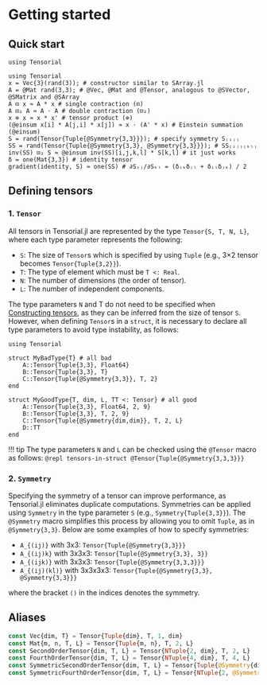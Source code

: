 # Getting started

## Quick start

```@setup quick-start
using Tensorial
```

```@repl quick-start
using Tensorial
x = Vec{3}(rand(3)); # constructor similar to SArray.jl
A = @Mat rand(3,3); # @Vec, @Mat and @Tensor, analogous to @SVector, @SMatrix and @SArray
A ⊡ x ≈ A * x # single contraction (⊡)
A ⊡₂ A ≈ A ⋅ A # double contraction (⊡₂)
x ⊗ x ≈ x * x' # tensor product (⊗)
(@einsum x[i] * A[j,i] * x[j]) ≈ x ⋅ (A' * x) # Einstein summation (@einsum)
S = rand(Tensor{Tuple{@Symmetry{3,3}}}); # specify symmetry S₍ᵢⱼ₎
SS = rand(Tensor{Tuple{@Symmetry{3,3}, @Symmetry{3,3}}}); # SS₍ᵢⱼ₎₍ₖₗ₎
inv(SS) ⊡₂ S ≈ @einsum inv(SS)[i,j,k,l] * S[k,l] # it just works
δ = one(Mat{3,3}) # identity tensor
gradient(identity, S) ≈ one(SS) # ∂Sᵢⱼ/∂Sₖₗ = (δᵢₖδⱼₗ + δᵢₗδⱼₖ) / 2
```

## Defining tensors

### 1. `Tensor`

All tensors in Tensorial.jl are represented by the type `Tensor{S, T, N, L}`, where each type parameter represents the following:

- `S`: The size of `Tensor`s which is specified by using `Tuple` (e.g., 3×2 tensor becomes `Tensor{Tuple{3,2}}`).
- `T`: The type of element which must be `T <: Real`.
- `N`: The number of dimensions (the order of tensor).
- `L`: The number of independent components.

The type parameters `N` and T do not need to be specified when [Constructing tensors](@ref), as they can be inferred from the size of tensor `S`.
However, when defining `Tensor`s in a `struct`, it is necessary to declare all type parameters to avoid type instability, as follows:

```@setup tensors-in-struct
using Tensorial
```

```@example tensors-in-struct
struct MyBadType{T} # all bad
    A::Tensor{Tuple{3,3}, Float64}
    B::Tensor{Tuple{3,3}, T}
    C::Tensor{Tuple{@Symmetry{3,3}}, T, 2}
end

struct MyGoodType{T, dim, L, TT <: Tensor} # all good
    A::Tensor{Tuple{3,3}, Float64, 2, 9}
    B::Tensor{Tuple{3,3}, T, 2, 9}
    C::Tensor{Tuple{@Symmetry{dim,dim}}, T, 2, L}
    D::TT
end
```

!!! tip
    The type parameters `N` and `L` can be checked using the `@Tensor` macro as follows:
    ```@repl tensors-in-struct
    @Tensor{Tuple{@Symmetry{3,3,3}}}
    ```

### 2. `Symmetry`

Specifying the symmetry of a tensor can improve performance, as Tensorial.jl eliminates duplicate computations. Symmetries can be applied using `Symmetry` in the type parameter `S` (e.g., `Symmetry{Tuple{3,3}}`). The `@Symmetry` macro simplifies this process by allowing you to omit `Tuple`, as in `@Symmetry{3,3}`. Below are some examples of how to specify symmetries:

* ``A_{(ij)}`` with 3x3: `Tensor{Tuple{@Symmetry{3,3}}}`
* ``A_{(ij)k}`` with 3x3x3: `Tensor{Tuple{@Symmetry{3,3}, 3}}`
* ``A_{(ijk)}`` with 3x3x3: `Tensor{Tuple{@Symmetry{3,3,3}}}`
* ``A_{(ij)(kl)}`` with 3x3x3x3: `Tensor{Tuple{@Symmetry{3,3}, @Symmetry{3,3}}}`

where the bracket ``()`` in the indices denotes the symmetry.

## Aliases

```julia
const Vec{dim, T} = Tensor{Tuple{dim}, T, 1, dim}
const Mat{m, n, T, L} = Tensor{Tuple{m, n}, T, 2, L}
const SecondOrderTensor{dim, T, L} = Tensor{NTuple{2, dim}, T, 2, L}
const FourthOrderTensor{dim, T, L} = Tensor{NTuple{4, dim}, T, 4, L}
const SymmetricSecondOrderTensor{dim, T, L} = Tensor{Tuple{@Symmetry{dim, dim}}, T, 2, L}
const SymmetricFourthOrderTensor{dim, T, L} = Tensor{NTuple{2, @Symmetry{dim, dim}}, T, 4, L}
```
